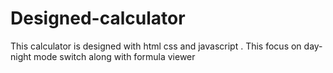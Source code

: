 # Designed-calculator
This calculator is designed with html css and javascript . This focus on day-night mode switch along with formula viewer
